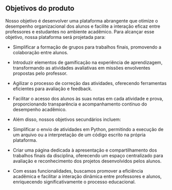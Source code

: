 ## Objetivos do produto

Nosso objetivo é desenvolver uma plataforma abrangente que otimize o desempenho organizacional dos alunos e facilite a interação eficaz entre professores e estudantes no ambiente acadêmico. Para alcançar esse objetivo, nossa plataforma será projetada para: 

* Simplificar a formação de grupos para trabalhos finais, promovendo a colaboração entre alunos. 

* Introduzir elementos de gamificação na experiência de aprendizagem, transformando as atividades avaliativas em missões envolventes propostas pelo professor. 

* Agilizar o processo de correção das atividades, oferecendo ferramentas eficientes para avaliação e feedback. 

* Facilitar o acesso dos alunos às suas notas em cada atividade e prova, proporcionando transparência e acompanhamento contínuo do desempenho acadêmico. 

* Além disso, nossos objetivos secundários incluem: 

* Simplificar o envio de atividades em Python, permitindo a execução de um arquivo ou a interpretação de um código escrito na própria plataforma. 

* Criar uma página dedicada à apresentação e compartilhamento dos trabalhos finais da disciplina, oferecendo um espaço centralizado para avaliação e reconhecimento dos projetos desenvolvidos pelos alunos. 

* Com essas funcionalidades, buscamos promover a eficiência acadêmica e facilitar a interação dinâmica entre professores e alunos, enriquecendo significativamente o processo educacional.